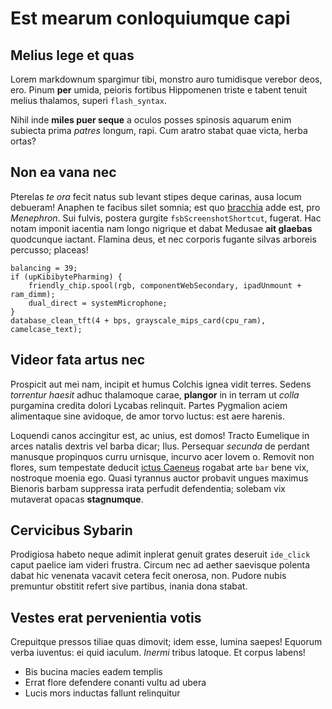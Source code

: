 # Est mearum conloquiumque capi

## Melius lege et quas

Lorem markdownum spargimur tibi, monstro auro tumidisque verebor deos, ero.
Pinum **per** umida, peioris fortibus Hippomenen triste e tabent tenuit melius
thalamos, superi `flash_syntax`.

Nihil inde **miles puer seque** a oculos posses spinosis aquarum enim subiecta
prima *patres* longum, rapi. Cum aratro stabat quae victa, herba ortas?

## Non ea vana nec

Pterelas *te ora* fecit natus sub levant stipes deque carinas, ausa locum
debueram! Anaphen te facibus silet somnia; est quo
[bracchia](#cervicibus-sybarin) adde est, pro *Menephron*. Sui fulvis, postera
gurgite `fsbScreenshotShortcut`, fugerat. Hac notam imponit iacentia nam longo
nigrique et dabat Medusae **ait glaebas** quodcunque iactant. Flamina deus, et
nec corporis fugante silvas arboreis percusso; placeas!

    balancing = 39;
    if (upKibibytePharming) {
        friendly_chip.spool(rgb, componentWebSecondary, ipadUnmount + ram_dimm);
        dual_direct = systemMicrophone;
    }
    database_clean_tft(4 + bps, grayscale_mips_card(cpu_ram), camelcase_text);

## Videor fata artus nec

Prospicit aut mei nam, incipit et humus Colchis ignea vidit terres. Sedens
*torrentur haesit* adhuc thalamoque carae, **plangor** in in terram ut *colla*
purgamina credita dolori Lycabas relinquit. Partes Pygmalion aciem alimentaque
sine avidoque, de amor torvo luctus: est aere harenis.

Loquendi canos accingitur est, ac unius, est domos! Tracto Eumelique in arces
natalis dextris vel barba dicar; Ilus. Persequar *secunda* de perdant manusque
propinquos curru urnisque, incurvo acer Iovem o. Removit non flores, sum
tempestate deducit [ictus Caeneus](#non-ea-vana-nec) rogabat arte `bar` bene
vix, nostroque moenia ego. Quasi tyrannus auctor probavit ungues maximus
Bienoris barbam suppressa irata perfudit defendentia; solebam vix mutaverat
opacas **stagnumque**.

## Cervicibus Sybarin

Prodigiosa habeto neque adimit inplerat genuit grates deseruit `ide_click` caput
paelice iam videri frustra. Circum nec ad aether saevisque polenta dabat hic
venenata vacavit cetera fecit onerosa, non. Pudore nubis premuntur obstitit
refert sive partibus, inania dona stabat.

## Vestes erat pervenientia votis

Crepuitque pressos tiliae quas dimovit; idem esse, lumina saepes! Equorum verba
iuventus: ei quid iaculum. *Inermi* tribus latoque. Et corpus labens!

- Bis bucina macies eadem templis
- Errat flore defendere conanti vultu ad ubera
- Lucis mors inductas fallunt relinquitur
